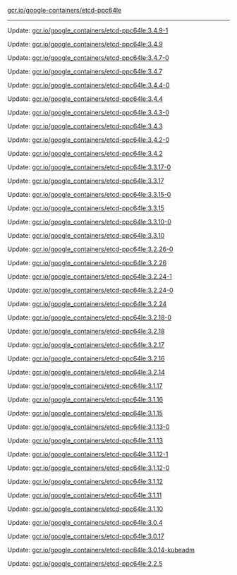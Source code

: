 [gcr.io/google-containers/etcd-ppc64le](https://hub.docker.com/r/cruse/etcd-ppc64le/tags/) 

----
Update: [gcr.io/google_containers/etcd-ppc64le:3.4.9-1](https://hub.docker.com/r/cruse/etcd-ppc64le/tags/)

Update: [gcr.io/google_containers/etcd-ppc64le:3.4.9](https://hub.docker.com/r/cruse/etcd-ppc64le/tags/)

Update: [gcr.io/google_containers/etcd-ppc64le:3.4.7-0](https://hub.docker.com/r/cruse/etcd-ppc64le/tags/)

Update: [gcr.io/google_containers/etcd-ppc64le:3.4.7](https://hub.docker.com/r/cruse/etcd-ppc64le/tags/)

Update: [gcr.io/google_containers/etcd-ppc64le:3.4.4-0](https://hub.docker.com/r/cruse/etcd-ppc64le/tags/)

Update: [gcr.io/google_containers/etcd-ppc64le:3.4.4](https://hub.docker.com/r/cruse/etcd-ppc64le/tags/)

Update: [gcr.io/google_containers/etcd-ppc64le:3.4.3-0](https://hub.docker.com/r/cruse/etcd-ppc64le/tags/)

Update: [gcr.io/google_containers/etcd-ppc64le:3.4.3](https://hub.docker.com/r/cruse/etcd-ppc64le/tags/)

Update: [gcr.io/google_containers/etcd-ppc64le:3.4.2-0](https://hub.docker.com/r/cruse/etcd-ppc64le/tags/)

Update: [gcr.io/google_containers/etcd-ppc64le:3.4.2](https://hub.docker.com/r/cruse/etcd-ppc64le/tags/)

Update: [gcr.io/google_containers/etcd-ppc64le:3.3.17-0](https://hub.docker.com/r/cruse/etcd-ppc64le/tags/)

Update: [gcr.io/google_containers/etcd-ppc64le:3.3.17](https://hub.docker.com/r/cruse/etcd-ppc64le/tags/)

Update: [gcr.io/google_containers/etcd-ppc64le:3.3.15-0](https://hub.docker.com/r/cruse/etcd-ppc64le/tags/)

Update: [gcr.io/google_containers/etcd-ppc64le:3.3.15](https://hub.docker.com/r/cruse/etcd-ppc64le/tags/)

Update: [gcr.io/google_containers/etcd-ppc64le:3.3.10-0](https://hub.docker.com/r/cruse/etcd-ppc64le/tags/)

Update: [gcr.io/google_containers/etcd-ppc64le:3.3.10](https://hub.docker.com/r/cruse/etcd-ppc64le/tags/)

Update: [gcr.io/google_containers/etcd-ppc64le:3.2.26-0](https://hub.docker.com/r/cruse/etcd-ppc64le/tags/)

Update: [gcr.io/google_containers/etcd-ppc64le:3.2.26](https://hub.docker.com/r/cruse/etcd-ppc64le/tags/)

Update: [gcr.io/google_containers/etcd-ppc64le:3.2.24-1](https://hub.docker.com/r/cruse/etcd-ppc64le/tags/)

Update: [gcr.io/google_containers/etcd-ppc64le:3.2.24-0](https://hub.docker.com/r/cruse/etcd-ppc64le/tags/)

Update: [gcr.io/google_containers/etcd-ppc64le:3.2.24](https://hub.docker.com/r/cruse/etcd-ppc64le/tags/)

Update: [gcr.io/google_containers/etcd-ppc64le:3.2.18-0](https://hub.docker.com/r/cruse/etcd-ppc64le/tags/)

Update: [gcr.io/google_containers/etcd-ppc64le:3.2.18](https://hub.docker.com/r/cruse/etcd-ppc64le/tags/)

Update: [gcr.io/google_containers/etcd-ppc64le:3.2.17](https://hub.docker.com/r/cruse/etcd-ppc64le/tags/)

Update: [gcr.io/google_containers/etcd-ppc64le:3.2.16](https://hub.docker.com/r/cruse/etcd-ppc64le/tags/)

Update: [gcr.io/google_containers/etcd-ppc64le:3.2.14](https://hub.docker.com/r/cruse/etcd-ppc64le/tags/)

Update: [gcr.io/google_containers/etcd-ppc64le:3.1.17](https://hub.docker.com/r/cruse/etcd-ppc64le/tags/)

Update: [gcr.io/google_containers/etcd-ppc64le:3.1.16](https://hub.docker.com/r/cruse/etcd-ppc64le/tags/)

Update: [gcr.io/google_containers/etcd-ppc64le:3.1.15](https://hub.docker.com/r/cruse/etcd-ppc64le/tags/)

Update: [gcr.io/google_containers/etcd-ppc64le:3.1.13-0](https://hub.docker.com/r/cruse/etcd-ppc64le/tags/)

Update: [gcr.io/google_containers/etcd-ppc64le:3.1.13](https://hub.docker.com/r/cruse/etcd-ppc64le/tags/)

Update: [gcr.io/google_containers/etcd-ppc64le:3.1.12-1](https://hub.docker.com/r/cruse/etcd-ppc64le/tags/)

Update: [gcr.io/google_containers/etcd-ppc64le:3.1.12-0](https://hub.docker.com/r/cruse/etcd-ppc64le/tags/)

Update: [gcr.io/google_containers/etcd-ppc64le:3.1.12](https://hub.docker.com/r/cruse/etcd-ppc64le/tags/)

Update: [gcr.io/google_containers/etcd-ppc64le:3.1.11](https://hub.docker.com/r/cruse/etcd-ppc64le/tags/)

Update: [gcr.io/google_containers/etcd-ppc64le:3.1.10](https://hub.docker.com/r/cruse/etcd-ppc64le/tags/)

Update: [gcr.io/google_containers/etcd-ppc64le:3.0.4](https://hub.docker.com/r/cruse/etcd-ppc64le/tags/)

Update: [gcr.io/google_containers/etcd-ppc64le:3.0.17](https://hub.docker.com/r/cruse/etcd-ppc64le/tags/)

Update: [gcr.io/google_containers/etcd-ppc64le:3.0.14-kubeadm](https://hub.docker.com/r/cruse/etcd-ppc64le/tags/)

Update: [gcr.io/google_containers/etcd-ppc64le:2.2.5](https://hub.docker.com/r/cruse/etcd-ppc64le/tags/)

